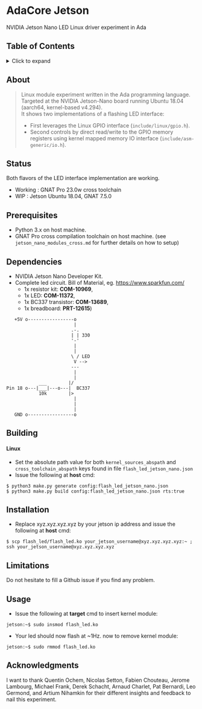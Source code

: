 # AdaCore Jetson

NVIDIA Jetson Nano LED Linux driver experiment in Ada

## Table of Contents
<details>
<summary>Click to expand</summary>

1. [About](#About)
2. [Status](#Status)
3. [Prerequisites](#Prerequisites)  
4. [Dependencies](#Dependencies)
5. [Building](#Building)
   1. [Linux](#Linux)
6. [Installation](#Installation)
7. [Limitations](#Limitations)
8. [Usage](#Usage)
9. [Acknowledgments](#Acknowledgments)

</details>

## About

> Linux module experiment written in the Ada programming language.    
> Targeted at the NVIDIA Jetson-Nano board running Ubuntu 18.04 (aarch64, kernel-based v4.294).         
> It shows two implementations of a flashing LED interface:     
>  - First leverages the Linux GPIO interface (`include/linux/gpio.h`).    
>  - Second controls by direct read/write to the GPIO memory registers using kernel mapped memory IO interface (`include/asm-generic/io.h`).       

## Status
Both flavors of the LED interface implementation are working.
- Working : GNAT Pro 23.0w cross toolchain   
- WIP : Jetson Ubuntu 18.04, GNAT 7.5.0

## Prerequisites
- Python 3.x on host machine.    
- GNAT Pro cross compilation toolchain on host machine. (see `jetson_nano_modules_cross.md` for further details on how to setup)   

## Dependencies
- NVIDIA Jetson Nano Developer Kit.
- Complete led circuit. Bill of Material, eg. https://www.sparkfun.com/
   - 1x resistor kit: __COM-10969__,    
   - 1x LED: __COM-11372__,    
   - 1x BC337 transistor: __COM-13689__,    
   - 1x breadboard: __PRT-12615__)   

```
   +5V o-----------------o
                         |
                        .-.
                        | | 330
                        '-'
                         |
                         |
                        \ / LED
                         V -->
                        ---
                         |
                         |
            ___        |/
Pin 18 o---|___|---o---|  BC337
            10k        |>
                         |
                         |
                         |
   GND o-----------------o 
```

## Building
#### Linux
- Set the absolute path value for both `kernel_sources_abspath` and `cross_toolchain_abspath` keys found in file `flash_led_jetson_nano.json`
- Issue the following at __host__ cmd: 
```
$ python3 make.py generate config:flash_led_jetson_nano.json
$ python3 make.py build config:flash_led_jetson_nano.json rts:true
```

## Installation
- Replace xyz.xyz.xyz.xyz by your jetson ip address and issue the following at __host__ cmd:
```
$ scp flash_led/flash_led.ko your_jetson_username@xyz.xyz.xyz.xyz:~ ; ssh your_jetson_username@xyz.xyz.xyz.xyz
```

## Limitations
Do not hesitate to fill a Github issue if you find any problem.

## Usage
- Issue the following at __target__ cmd to insert kernel module: 
```
jetson:~$ sudo insmod flash_led.ko
```
- Your led should now flash at ~1Hz. now to remove kernel module:
```
jetson:~$ sudo rmmod flash_led.ko
```

## Acknowledgments
I want to thank Quentin Ochem, Nicolas Setton, Fabien Chouteau, Jerome Lambourg, Michael Frank, Derek Schacht, Arnaud Charlet, Pat Bernardi, Leo Germond, and Artium Nihamkin for their different insights and feedback to nail this experiment.


